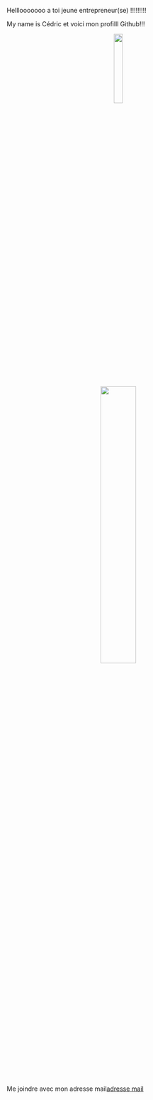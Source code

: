 
Helllooooooo a toi  jeune entrepreneur(se) !!!!!!!!!


  My name is Cédric et voici mon profilll Github!!!

<p align="center">
    <img align="center" width="20%" src="https://img.ohmymag.com/article/animal/maitre-shifu-dans-kung-fu-panda_66ab8af237f7e5d537f80eacf137c5f791e30850.jpg" />
</p>


<p align="center">
    <img align="center" width="40%" src="https://media.giphy.com/media/cMCgTNveyUhMY/giphy.gif?cid=ecf05e47fjlco0rycry3u4dy7yyi0ipi3045ih0kc2osq2ny&rid=giphy.gif&ct=g" />
</p>

 Me joindre avec mon adresse mail[adresse mail](mailto:cedric.jamme@edu.devinci.fr)
